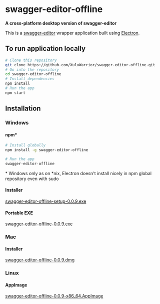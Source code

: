 # swagger-editor-offline

**A cross-platform desktop version of swagger-editor**

This is a [swagger-editor](https://swagger.io/swagger-editor/) wrapper application built using [Electron](https://electronjs.org/).

## To run application locally
```bash
# Clone this repository
git clone https://github.com/XuluWarrior/swagger-editor-offline.git
# Go into the repository
cd swagger-editor-offline
# Install dependencies
npm install
# Run the app
npm start
```

## Installation
### Windows
#### npm*
```bash
# Install globally
npm install -g swagger-editor-offline

# Run the app
swagger-editor-offline
```
\* Windows only as on *nix, Electron doesn't install nicely in npm global repository even with sudo

#### Installer
[swagger-editor-offline-setup-0.0.9.exe](https://github.com/XuluWarrior/swagger-editor-offline/releases/download/v0.0.9/swagger-editor-offline-setup-0.0.9.exe)
#### Portable EXE
[swagger-editor-offline-0.0.9.exe](https://github.com/XuluWarrior/swagger-editor-offline/releases/download/v0.0.9/swagger-editor-offline-0.0.9.exe)

### Mac
#### Installer
[swagger-editor-offline-0.0.9.dmg](https://github.com/XuluWarrior/swagger-editor-offline/releases/download/v0.0.9/swagger-editor-offline-0.0.9.dmg)

### Linux
#### AppImage
[swagger-editor-offline-0.0.9-x86_64.AppImage](https://github.com/XuluWarrior/swagger-editor-offline/releases/download/v0.0.9/swagger-editor-offline-0.0.9-x86_64.AppImage)
